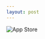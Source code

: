```yaml
---
layout: post
---
```


![App Store](https://cdn.rawgit.com/Ryan-Sheehan/bad-design-presentation/346755d2/images/app_store_3.png)
